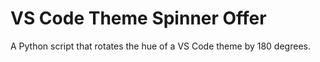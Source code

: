 # VS Code Theme Spinner Offer

A Python script that rotates the hue of a VS Code theme by 180 degrees.
